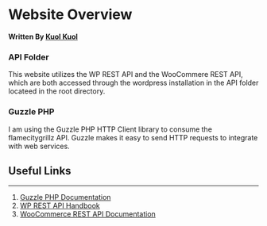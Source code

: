 # Website Overview
**Written By [Kuol Kuol](https://kuol.ca)**

### **API Folder**
This website utilizes the WP REST API and the WooCommere REST API, which are both accessed through the wordpress installation in the API folder locateed in the root directory. 

### **Guzzle PHP**
I am using the Guzzle PHP HTTP Client library to consume the flamecitygrillz API. Guzzle makes it easy to send HTTP requests to integrate with web services.

## **Useful Links**
___

1. [Guzzle PHP Documentation](http://docs.guzzlephp.org/en/stable/overview.html)
2. [WP REST API Handbook](https://developer.wordpress.org/rest-api/)
3. [WooCommerce REST API Documentation](https://woocommerce.github.io/woocommerce-rest-api-docs/?php#introduction)

